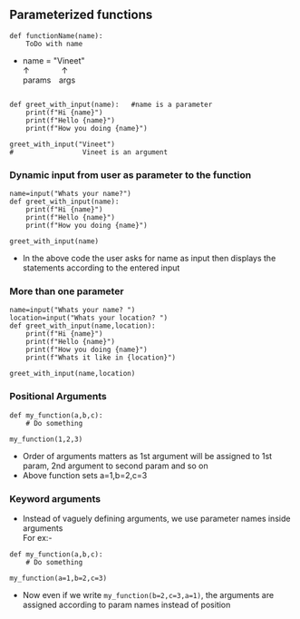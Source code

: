 ## Parameterized functions
```
def functionName(name):
	ToDo with name
```
- name = "Vineet" <br>
&uarr;&emsp;&emsp;&emsp;&emsp;&uarr;<br>
params&emsp;args
```

def greet_with_input(name):   #name is a parameter
	print(f"Hi {name}")
	print(f"Hello {name}")
	print(f"How you doing {name}")

greet_with_input("Vineet")
#                 Vineet is an argument
```

### Dynamic input from user as parameter to the function
```
name=input("Whats your name?")
def greet_with_input(name):
	print(f"Hi {name}")
	print(f"Hello {name}")
	print(f"How you doing {name}")

greet_with_input(name)
```
- In the above code the user asks for name as input then displays the statements according to the entered input

### More than one parameter
```
name=input("Whats your name? ")
location=input("Whats your location? ")
def greet_with_input(name,location):
	print(f"Hi {name}")
	print(f"Hello {name}")
	print(f"How you doing {name}")
	print(f"Whats it like in {location}")

greet_with_input(name,location)
```

### Positional Arguments
```
def my_function(a,b,c):
    # Do something

my_function(1,2,3)
```
- Order of arguments matters as 1st argument will be assigned to 1st param, 2nd argument to second param and so on
- Above function sets a=1,b=2,c=3

### Keyword arguments
- Instead of vaguely defining arguments, we use parameter names inside arguments<br>
For ex:-
```
def my_function(a,b,c):
    # Do something

my_function(a=1,b=2,c=3)
```
- Now even if we write ```my_function(b=2,c=3,a=1)```, the arguments are assigned according to param names instead of position